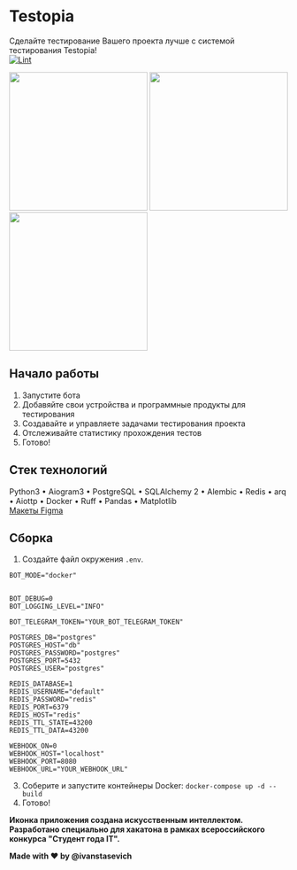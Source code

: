 # Testopia

Сделайте тестирование Вашего проекта лучше с системой тестирования Testopia!  
[![Lint](https://github.com/everysoftware/testopia/actions/workflows/ci.yml/badge.svg)](https://github.com/everysoftware/testopia/actions/workflows/ci.yml)

<img src="https://github.com/everysoftware/testopia/assets/22497421/88a12221-714e-460c-bf6f-55c66869143e" width="250" />  
<img src="https://github.com/everysoftware/testopia/assets/22497421/3daca09d-3510-424d-98e9-7651044218d7" width="250" />  
<img src="https://github.com/everysoftware/testopia/assets/22497421/382e5b1e-2da7-43e8-afe5-12180835a3c4" width="250" />  

## Начало работы
1. Запустите бота
2. Добавяйте свои устройства и программные продукты для тестирования
3. Создавайте и управляете задачами тестирования проекта
4. Отслеживайте статистику прохождения тестов
5. Готово!

## Стек технологий

Python3 • Aiogram3 • PostgreSQL • SQLAlchemy 2 • Alembic • Redis • arq • Aiottp • Docker • Ruff • Pandas • Matplotlib  
[Макеты Figma](https://www.figma.com/file/iJ7SMg6DCuCaDhNlieh3kd/Untitled?type=design&node-id=0-1&mode=design)

## Сборка

1. Создайте файл окружения ```.env```.
```
BOT_MODE="docker"


BOT_DEBUG=0
BOT_LOGGING_LEVEL="INFO"

BOT_TELEGRAM_TOKEN="YOUR_BOT_TELEGRAM_TOKEN"

POSTGRES_DB="postgres"
POSTGRES_HOST="db"
POSTGRES_PASSWORD="postgres"
POSTGRES_PORT=5432
POSTGRES_USER="postgres"

REDIS_DATABASE=1
REDIS_USERNAME="default"
REDIS_PASSWORD="redis"
REDIS_PORT=6379
REDIS_HOST="redis"
REDIS_TTL_STATE=43200
REDIS_TTL_DATA=43200

WEBHOOK_ON=0
WEBHOOK_HOST="localhost"
WEBHOOK_PORT=8080
WEBHOOK_URL="YOUR_WEBHOOK_URL"
   ```
3. Соберите и запустите контейнеры Docker: ```docker-compose up -d --build```
4. Готово!

**Иконка приложения создана искусственным интеллектом.**  
**Разработано специально для хакатона в рамках всероссийского конкурса "Студент года IT".** 

**Made with ❤️ by @ivanstasevich**
